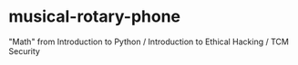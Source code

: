# musical-rotary-phone
"Math" from Introduction to Python / Introduction to Ethical Hacking / TCM Security
